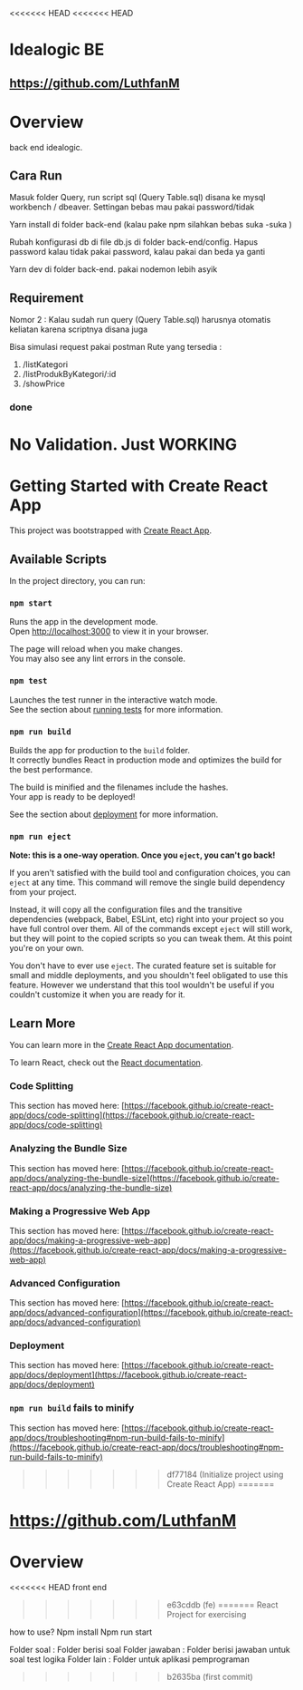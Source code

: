 <<<<<<< HEAD
<<<<<<< HEAD
# Idealogic BE
## https://github.com/LuthfanM
# Overview

back end idealogic.

## Cara Run

Masuk folder Query, run script sql (Query Table.sql) disana ke mysql workbench / dbeaver. Settingan bebas mau pakai password/tidak

Yarn install di folder back-end (kalau pake npm silahkan bebas suka -suka )

Rubah konfigurasi db di file db.js di folder back-end/config. Hapus password kalau tidak pakai password, kalau pakai dan beda ya ganti

Yarn dev di folder back-end. pakai nodemon lebih asyik

## Requirement

Nomor 2 : Kalau sudah run query (Query Table.sql) harusnya otomatis keliatan karena scriptnya disana juga

Bisa simulasi request pakai postman
Rute yang tersedia :
1. /listKategori
2. /listProdukByKategori/:id
3. /showPrice

### done

No Validation. Just WORKING
=======
# Getting Started with Create React App

This project was bootstrapped with [Create React App](https://github.com/facebook/create-react-app).

## Available Scripts

In the project directory, you can run:

### `npm start`

Runs the app in the development mode.\
Open [http://localhost:3000](http://localhost:3000) to view it in your browser.

The page will reload when you make changes.\
You may also see any lint errors in the console.

### `npm test`

Launches the test runner in the interactive watch mode.\
See the section about [running tests](https://facebook.github.io/create-react-app/docs/running-tests) for more information.

### `npm run build`

Builds the app for production to the `build` folder.\
It correctly bundles React in production mode and optimizes the build for the best performance.

The build is minified and the filenames include the hashes.\
Your app is ready to be deployed!

See the section about [deployment](https://facebook.github.io/create-react-app/docs/deployment) for more information.

### `npm run eject`

**Note: this is a one-way operation. Once you `eject`, you can't go back!**

If you aren't satisfied with the build tool and configuration choices, you can `eject` at any time. This command will remove the single build dependency from your project.

Instead, it will copy all the configuration files and the transitive dependencies (webpack, Babel, ESLint, etc) right into your project so you have full control over them. All of the commands except `eject` will still work, but they will point to the copied scripts so you can tweak them. At this point you're on your own.

You don't have to ever use `eject`. The curated feature set is suitable for small and middle deployments, and you shouldn't feel obligated to use this feature. However we understand that this tool wouldn't be useful if you couldn't customize it when you are ready for it.

## Learn More

You can learn more in the [Create React App documentation](https://facebook.github.io/create-react-app/docs/getting-started).

To learn React, check out the [React documentation](https://reactjs.org/).

### Code Splitting

This section has moved here: [https://facebook.github.io/create-react-app/docs/code-splitting](https://facebook.github.io/create-react-app/docs/code-splitting)

### Analyzing the Bundle Size

This section has moved here: [https://facebook.github.io/create-react-app/docs/analyzing-the-bundle-size](https://facebook.github.io/create-react-app/docs/analyzing-the-bundle-size)

### Making a Progressive Web App

This section has moved here: [https://facebook.github.io/create-react-app/docs/making-a-progressive-web-app](https://facebook.github.io/create-react-app/docs/making-a-progressive-web-app)

### Advanced Configuration

This section has moved here: [https://facebook.github.io/create-react-app/docs/advanced-configuration](https://facebook.github.io/create-react-app/docs/advanced-configuration)

### Deployment

This section has moved here: [https://facebook.github.io/create-react-app/docs/deployment](https://facebook.github.io/create-react-app/docs/deployment)

### `npm run build` fails to minify

This section has moved here: [https://facebook.github.io/create-react-app/docs/troubleshooting#npm-run-build-fails-to-minify](https://facebook.github.io/create-react-app/docs/troubleshooting#npm-run-build-fails-to-minify)
>>>>>>> df77184 (Initialize project using Create React App)
=======
# https://github.com/LuthfanM
# Overview

<<<<<<< HEAD
front end
>>>>>>> e63cddb (fe)
=======
React Project for exercising

how to use?
Npm install
Npm run start

Folder soal : Folder berisi soal
Folder jawaban : Folder berisi jawaban untuk soal test logika
Folder lain : Folder untuk aplikasi pemprograman
>>>>>>> b2635ba (first commit)
